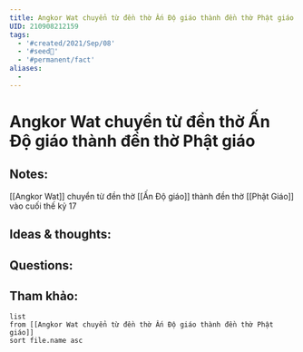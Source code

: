 ```yaml
---
title: Angkor Wat chuyển từ đền thờ Ấn Độ giáo thành đền thờ Phật giáo
UID: 210908212159
tags:
  - '#created/2021/Sep/08'
  - '#seed🥜'
  - '#permanent/fact'
aliases:
  - 
---
```

# Angkor Wat chuyển từ đền thờ Ấn Độ giáo thành đền thờ Phật giáo

## Notes:
[[Angkor Wat]] chuyển từ đền thờ [[Ấn Độ giáo]] thành đền thờ [[Phật Giáo]] vào cuối thế kỷ 17

## Ideas & thoughts:

## Questions:


## Tham khảo:
```dataview
list
from [[Angkor Wat chuyển từ đền thờ Ấn Độ giáo thành đền thờ Phật giáo]]
sort file.name asc
```